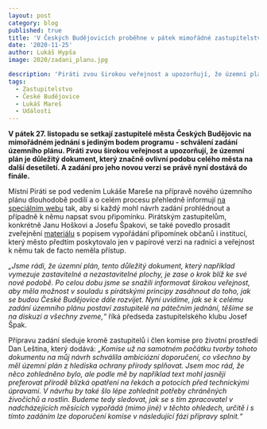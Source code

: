 ```yaml
---
layout: post
category: blog
published: true
title: 'V Českých Budějovicích proběhne v pátek mimořádné zastupitelstvo k návrhu územního plánu'
date: '2020-11-25'
author: Lukáš Hypša
image: 2020/zadani_planu.jpg

description: 'Piráti zvou širokou veřejnost a upozorňují, že územní plán je důležitý dokument, který značně ovlivní podobu celého města na další desetiletí. A zadání pro jeho novou verzi se právě nyní dostává do finále.'
tags:
  - Zastupitelstvo
  - České Budějovice
  - Lukáš Mareš
  - Události
---
```

**V pátek 27. listopadu se setkají zastupitelé města Českých Budějovic na mimořádném jednání s jediným bodem programu - schválení zadání územního plánu. 
Piráti zvou širokou veřejnost a upozorňují, že územní plán je důležitý dokument, který značně ovlivní podobu celého města na další desetiletí. 
A zadání pro jeho novou verzi se právě nyní dostává do finále.** 

Místní Piráti se pod vedením Lukáše Mareše na přípravě nového územního plánu dlouhodobě podílí a o celém procesu přehledně informují 
[na speciálním webu](https://cb.pirati.cz/uzemni-plan/) tak, aby si každý mohl návrh zadání prohlédnout a případně k němu napsat svou připomínku. Pirátským zastupitelům, konkrétně Janu Hoškovi 
a Josefu Špakovi, se také povedlo prosadit zveřejnění [materiálu](https://www.c-budejovice.cz/sites/default/files/obsah/Odbory/OUP/UP/Porizovany_UP/anonym_vyhodnoceni_pozadavku_stanoviska_pripominek.pdf) s popisem vypořádání připomínek občanů i institucí, který město předtím poskytovalo jen 
v papírové verzi na radnici a veřejnost k němu tak de facto neměla přístup.

*„Jsme rádi, že územní plán, tento důležitý dokument, který například vymezuje zastavitelné a nezastavitelné plochy, je zase o krok blíž ke své nové podobě. 
Po celou dobu jsme se snažili informovat širokou veřejnost, aby měla možnost v souladu s pirátskými principy zasáhnout do toho, jak se budou České Budějovice 
dále rozvíjet. Nyní uvidíme, jak se k celému zadání územního plánu postaví zastupitelé na pátečním jednání, těšíme se na diskuzi a všechny zveme,“* říká předseda 
zastupitelského klubu Josef Špak.

Přípravu zadání sleduje kromě zastupitelů i člen komise pro životní prostředí Dan Leština, který dodává: *„Komise už na samotném počátku tvorby 
tohoto dokumentu na můj návrh schválila ambiciózní doporučení, co všechno by měl územní plán z hlediska ochrany přírody splňovat. Jsem moc rád, 
že něco zohledněno bylo, ale podle mě by například text mohl jasněji preferovat přírodě blízká opatření na řekách a potocích před technickými úpravami. 
V návrhu by také šlo lépe zohlednit potřeby chráněných živočichů a rostlin. Budeme tedy sledovat, jak se s tím zpracovatel v nadcházejících měsících vypořádá 
(mimo jiné) v těchto ohledech, určitě i s tímto zadáním lze doporučení komise v následující fázi přípravy splnit.“*
